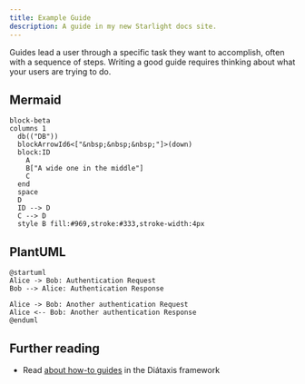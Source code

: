 ```yaml
---
title: Example Guide
description: A guide in my new Starlight docs site.
---
```


Guides lead a user through a specific task they want to accomplish, often with a sequence of steps.
Writing a good guide requires thinking about what your users are trying to do.

## Mermaid

```mermaid
block-beta
columns 1
  db(("DB"))
  blockArrowId6<["&nbsp;&nbsp;&nbsp;"]>(down)
  block:ID
    A
    B["A wide one in the middle"]
    C
  end
  space
  D
  ID --> D
  C --> D
  style B fill:#969,stroke:#333,stroke-width:4px
```

## PlantUML

```plantuml
@startuml
Alice -> Bob: Authentication Request
Bob --> Alice: Authentication Response

Alice -> Bob: Another authentication Request
Alice <-- Bob: Another authentication Response
@enduml
```

## Further reading

- Read [about how-to guides](https://diataxis.fr/how-to-guides/) in the Diátaxis framework
